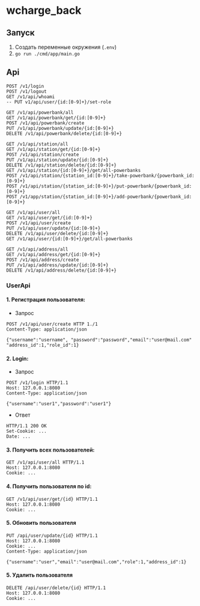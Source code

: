 # wcharge_back
## Запуск
1. Создать переменные окружения (```.env```)
2. ```go run ./cmd/app/main.go```
## Api
```
POST /v1/login
POST /v1/logout
GET /v1/api/whoami
-- PUT v1/api/user/{id:[0-9]+}/set-role

GET /v1/api/powerbank/all
GET /v1/api/powerbank/get/{id:[0-9]+}
POST /v1/api/powerbank/create
PUT /v1/api/powerbank/update/{id:[0-9]+}
DELETE /v1/api/powerbank/delete/{id:[0-9]+}

GET /v1/api/station/all
GET /v1/api/station/get/{id:[0-9]+}
POST /v1/api/station/create
PUT /v1/api/station/update/{id:[0-9]+}
DELETE /v1/api/station/delete/{id:[0-9]+}
GET /v1/api/station/{id:[0-9]+}/get/all-powerbanks
POST /v1/api/station/{station_id:[0-9]+}/take-powerbank/{powerbank_id:[0-9]+}
POST /v1/api/station/{station_id:[0-9]+}/put-powerbank/{powerbank_id:[0-9]+}
POST /v1/app/station/{station_id:[0-9]+}/add-powerbank/{powerbank_id:[0-9]+}

GET /v1/api/user/all
GET /v1/api/user/get/{id:[0-9]+}
POST /v1/api/user/create
PUT /v1/api/user/update/{id:[0-9]+}
DELETE /v1/api/user/delete/{id:[0-9]+}
GET /v1/api/user/{id:[0-9]+}/get/all-powerbanks

GET /v1/api/address/all
GET /v1/api/address/get/{id:[0-9]+}
POST /v1/api/address/create
PUT /v1/api/address/update/{id:[0-9]+}
DELETE /v1/api/address/delete/{id:[0-9]+}   
```
### UserApi
#### 1. Регистрация пользователя:
- Запрос
```http request
POST /v1/api/user/create HTTP 1./1
Content-Type: application/json

{"username":"username", "password":"password","email":"user@mail.com" "address_id":1,"role_id":1}
```
#### 2. Login:
- Запрос
```http request
POST /v1/login HTTP/1.1
Host: 127.0.0.1:8080
Content-Type: application/json

{"username":"user1","password":"user1"}
```
- Ответ
```http request
HTTP/1.1 200 OK
Set-Cookie: ...
Date: ...
```
#### 3. Получить всех пользователей:
```http request
GET /v1/api/user/all HTTP/1.1
Host: 127.0.0.1:8080
Cookie: ...
```
#### 4. Получить пользователя по id:
```http request
GET /v1/api/user/get/{id} HTTP/1.1
Host: 127.0.0.1:8080
Cookie: ...
```
#### 5. Обновить пользователя
```http request
PUT /api/user/update/{id} HTTP/1.1
Host: 127.0.0.1:8080
Cookie: ...
Content-Type: application/json

{"username":"user","email":"user@mail.com","role":1,"address_id":1}
```
#### 5. Удалить пользователя
```http request
DELETE /api/user/delete/{id} HTTP/1.1
Host: 127.0.0.1:8080
Cookie: ...
```

